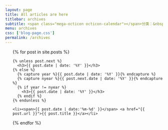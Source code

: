 ```yaml
---
layout: page
title: All articles are here
titlebar: archives
subtitle: <span class="mega-octicon octicon-calendar"></span>分类：&nbsp;&nbsp; {% for article in site.classes  %}<a href ="{{ article.href }}" class="btn btn-success btn-sm" role="button"><font color="#EB9439">{{ article.name }}</font></a>{% endfor %}
menu: archives
css: ['blog-page.css']
permalink: /archives
---
```


<ul class="archives-list">
  {% for post in site.posts %}

    {% unless post.next %}
      <h3>{{ post.date | date: '%Y' }}</h3>
    {% else %}
      {% capture year %}{{ post.date | date: '%Y' }}{% endcapture %}
      {% capture nyear %}{{ post.next.date | date: '%Y' }}{% endcapture %}
      {% if year != nyear %}
        <h3>{{ post.date | date: '%Y' }}</h3>
      {% endif %}
    {% endunless %}

    <li><span>{{ post.date | date:'%m-%d' }}</span> <a href="{{ post.url }}">{{ post.title }}</a></li>
  {% endfor %}
</ul>